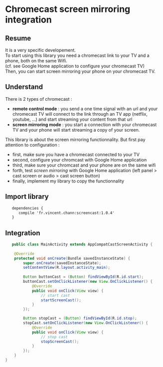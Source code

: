 # Chromecast screen mirroring integration

## Resume

It is a very specific developement.  
To start using this library you need a chromecast link to your TV and a phone, both on the same Wifi.  
(cf. see Google Home application to configure your chromecast TV)  
Then, you can start screen mirroring your phone on your chromecast TV.  

## Understand

There is 2 types of chromecast :
- **remote control mode** : you send a one time signal with an url and your chromecast TV will connect to the link through an TV app (netflix, youtube, ...) and start streaming your content from that url
- **screen mirroring mode** : you start a connection with your chromecast TV and your phone will start streaming a copy of your screen.


This library is about the screen mirroring functionnality.
But first pay attention to configuration :
- first, make sure you have a chromecast connected to your TV  
- second, configure your chromcast with Google Home application
- third, make sure your chromcast and your phone are on the same wifi
- forth, test *screen mirroring* with Google Home application (left panel > cast screen or audio > cast screen button)
- finally, implement my library to copy the functionnality

## Import library 

```xml
   dependencies {
      compile 'fr.vincent.chann:screencast:1.0.4'
   }
```

## Integration

```java
   public class MainActivity extends AppCompatCastScreenActivity {
   
    @Override
    protected void onCreate(Bundle savedInstanceState) {
        super.onCreate(savedInstanceState);
        setContentView(R.layout.activity_main);
        
        Button buttonCast = (Button) findViewById(R.id.start);
        buttonCast.setOnClickListener(new View.OnClickListener() {
            @Override
            public void onClick(View view) {
                // start cast
                startScreenCast();
            }
        });

        Button stopCast = (Button) findViewById(R.id.stop);
        stopCast.setOnClickListener(new View.OnClickListener() {
            @Override
            public void onClick(View view) {
                // stop cast
                stopScreenCast();
            }
        });
    }
}
```
